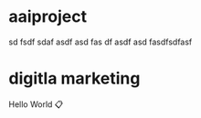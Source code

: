 # aaiproject
sd
fsdf
sdaf
asdf
asd
fas
df
asdf
asd
fasdfsdfasf
<h1>digitla marketing</h1>
<p>
  <span id="copyText">Hello World</span>
  <span style="cursor:pointer;" onclick="navigator.clipboard.writeText(document.getElementById('copyText').innerText)">📋</span>
</p>
